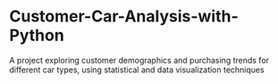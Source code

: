 # Customer-Car-Analysis-with-Python
A project exploring customer demographics and purchasing trends for different car types, using statistical and data visualization techniques
